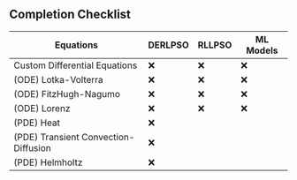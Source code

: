 
## Completion Checklist

<!-- Use ✔️ or ❌ -->

| Equations                            | DERLPSO  | RLLPSO | ML Models | 
| -------------------------------------| -------- | ------ | --------- |
| Custom Differential Equations        |    ❌    |   ❌   |     ❌    |
| (ODE) Lotka-Volterra                 |    ❌    |   ❌   |     ❌    |
| (ODE) FitzHugh-Nagumo                |    ❌    |   ❌   |     ❌    |
| (ODE) Lorenz                         |    ❌    |   ❌   |     ❌    |
| (PDE) Heat                           |    ❌    |        |           |
| (PDE) Transient Convection-Diffusion |    ❌    |        |           |
| (PDE) Helmholtz                      |    ❌    |        |           |
